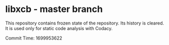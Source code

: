 # libxcb - master branch

This repository contains frozen state of the repository.
Its history is cleared. It is used only for static code
analysis with Codacy.

Commit Time: 1699953622